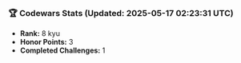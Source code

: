 ### 🏆 Codewars Stats (Updated: 2025-05-17 02:23:31 UTC)

- **Rank:** 8 kyu
- **Honor Points:** 3
- **Completed Challenges:** 1

